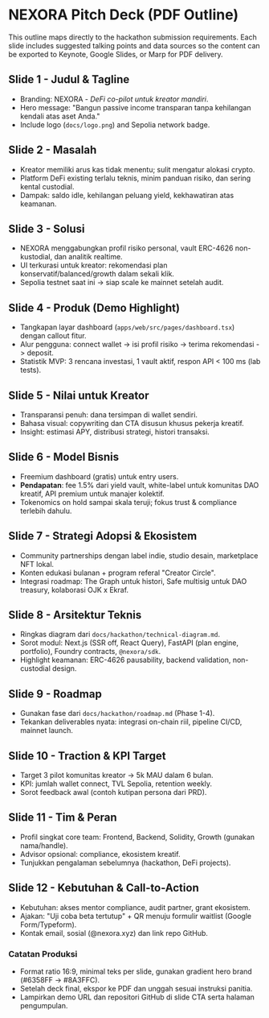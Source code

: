 # NEXORA Pitch Deck (PDF Outline)

This outline maps directly to the hackathon submission requirements. Each slide includes suggested talking points and data sources so the content can be exported to Keynote, Google Slides, or Marp for PDF delivery.

## Slide 1 - Judul & Tagline
- Branding: NEXORA - *DeFi co-pilot untuk kreator mandiri*.
- Hero message: "Bangun passive income transparan tanpa kehilangan kendali atas aset Anda."
- Include logo (`docs/logo.png`) and Sepolia network badge.

## Slide 2 - Masalah
- Kreator memiliki arus kas tidak menentu; sulit mengatur alokasi crypto.
- Platform DeFi existing terlalu teknis, minim panduan risiko, dan sering kental custodial.
- Dampak: saldo idle, kehilangan peluang yield, kekhawatiran atas keamanan.

## Slide 3 - Solusi
- NEXORA menggabungkan profil risiko personal, vault ERC-4626 non-kustodial, dan analitik realtime.
- UI terkurasi untuk kreator: rekomendasi plan konservatif/balanced/growth dalam sekali klik.
- Sepolia testnet saat ini -> siap scale ke mainnet setelah audit.

## Slide 4 - Produk (Demo Highlight)
- Tangkapan layar dashboard (`apps/web/src/pages/dashboard.tsx`) dengan callout fitur.
- Alur pengguna: connect wallet -> isi profil risiko -> terima rekomendasi -> deposit.
- Statistik MVP: 3 rencana investasi, 1 vault aktif, respon API < 100 ms (lab tests).

## Slide 5 - Nilai untuk Kreator
- Transparansi penuh: dana tersimpan di wallet sendiri.
- Bahasa visual: copywriting dan CTA disusun khusus pekerja kreatif.
- Insight: estimasi APY, distribusi strategi, histori transaksi.

## Slide 6 - Model Bisnis
- Freemium dashboard (gratis) untuk entry users.
- **Pendapatan**: fee 1.5% dari yield vault, white-label untuk komunitas DAO kreatif, API premium untuk manajer kolektif.
- Tokenomics on hold sampai skala teruji; fokus trust & compliance terlebih dahulu.

## Slide 7 - Strategi Adopsi & Ekosistem
- Community partnerships dengan label indie, studio desain, marketplace NFT lokal.
- Konten edukasi bulanan + program referal "Creator Circle".
- Integrasi roadmap: The Graph untuk histori, Safe multisig untuk DAO treasury, kolaborasi OJK x Ekraf.

## Slide 8 - Arsitektur Teknis
- Ringkas diagram dari `docs/hackathon/technical-diagram.md`.
- Sorot modul: Next.js (SSR off, React Query), FastAPI (plan engine, portfolio), Foundry contracts, `@nexora/sdk`.
- Highlight keamanan: ERC-4626 pausability, backend validation, non-custodial design.

## Slide 9 - Roadmap
- Gunakan fase dari `docs/hackathon/roadmap.md` (Phase 1-4).
- Tekankan deliverables nyata: integrasi on-chain riil, pipeline CI/CD, mainnet launch.

## Slide 10 - Traction & KPI Target
- Target 3 pilot komunitas kreator -> 5k MAU dalam 6 bulan.
- KPI: jumlah wallet connect, TVL Sepolia, retention weekly.
- Sorot feedback awal (contoh kutipan persona dari PRD).

## Slide 11 - Tim & Peran
- Profil singkat core team: Frontend, Backend, Solidity, Growth (gunakan nama/handle).
- Advisor opsional: compliance, ekosistem kreatif.
- Tunjukkan pengalaman sebelumnya (hackathon, DeFi projects).

## Slide 12 - Kebutuhan & Call-to-Action
- Kebutuhan: akses mentor compliance, audit partner, grant ekosistem.
- Ajakan: "Uji coba beta tertutup" + QR menuju formulir waitlist (Google Form/Typeform).
- Kontak email, sosial (@nexora.xyz) dan link repo GitHub.

### Catatan Produksi
- Format ratio 16:9, minimal teks per slide, gunakan gradient hero brand (#6358FF -> #8A3FFC).
- Setelah deck final, ekspor ke PDF dan unggah sesuai instruksi panitia.
- Lampirkan demo URL dan repositori GitHub di slide CTA serta halaman pengumpulan.
